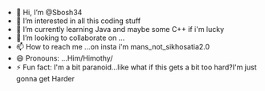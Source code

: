 - 👋 Hi, I’m @Sbosh34
- 👀 I’m interested in all this coding stuff
- 🌱 I’m currently learning Java and maybe some C++ if i'm lucky
- 💞️ I’m looking to collaborate on ...
- 📫 How to reach me ...on insta i'm mans_not_sikhosatia2.0
- 😄 Pronouns: ...Him/Himothy/
- ⚡ Fun fact: I'm a bit paranoid...like what if this gets a bit too hard?I'm just gonna get Harder

<!---
Sbosh34/Sbosh34 is a ✨ special ✨ repository because its `README.md` (this file) appears on your GitHub profile.
You can click the Preview link to take a look at your changes.
--->
